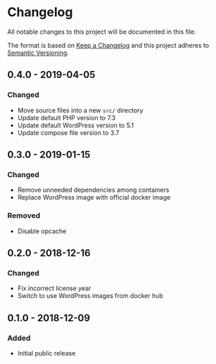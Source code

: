 # Changelog

All notable changes to this project will be documented in this file.

The format is based on [Keep a Changelog](http://keepachangelog.com/en/1.0.0/)
and this project adheres to [Semantic Versioning](http://semver.org/spec/v2.0.0.html).

## 0.4.0 - 2019-04-05

### Changed
- Move source files into a new `src/` directory
- Update default PHP version to 7.3
- Update default WordPress version to 5.1
- Update compose file version to 3.7

## 0.3.0 - 2019-01-15

### Changed
- Remove unneeded dependencies among containers
- Replace WordPress image with official docker image

### Removed
- Disable opcache

## 0.2.0 - 2018-12-16

### Changed
- Fix incorrect license year
- Switch to use WordPress images from docker hub

## 0.1.0 - 2018-12-09

### Added
- Initial public release
